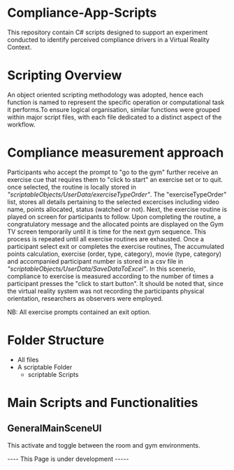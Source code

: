 # Compliance-App-Scripts
This repository contain C# scripts designed to support an experiment conducted to identify perceived compliance drivers in a  Virtual Reality Context.

# Scripting Overview
An object oriented scripting methodology was adopted, hence each function is named to represent the specific operation or computational task it performs.To ensure logical organisation, similar functions were grouped within major script files, with each file dedicated to a distinct aspect of the workflow.

# Compliance measurement approach

Participants who accept the prompt to "go to the gym" further receive an exercise cue that requires them to "click to start" an exercise set or to quit. once selected, the routine is locally stored in *"scriptableObjects/UserData/exerciseTypeOrder"*. The "exerciseTypeOrder" list, stores all details pertaining to the selected excercises including video name, points allocated, status (watched or not). Next, the exercise routine is played on screen for participants to follow. Upon completing the routine, a congratulatory message and the allocated points are displayed on the Gym TV screen temporarily until it is time for the next gym sequence. This process is repeated until all exercise routines are exhausted. Once a participant select exit or completes the exercise routines, The accumulated points calculation, exercise (order, type, category), movie (type, category) and accompanied participant number is stored in a csv file in *"scriptableObjects/UserData/SaveDataToExcel"*. In this scenerio, compliance to exercise is measured according to the number of times a participant presses the "click to start button". It should be noted that, since the virtual reality system was not recording the participants physical orientation, researchers as observers were employed.   

NB: All exercise prompts contained an exit option.


# Folder Structure
  - All files
  - A scriptable Folder
    - scriptable Scripts

# Main Scripts and Functionalities
## GeneralMainSceneUI
This activate and toggle between the room and gym environments.

----  This Page is under development -----
